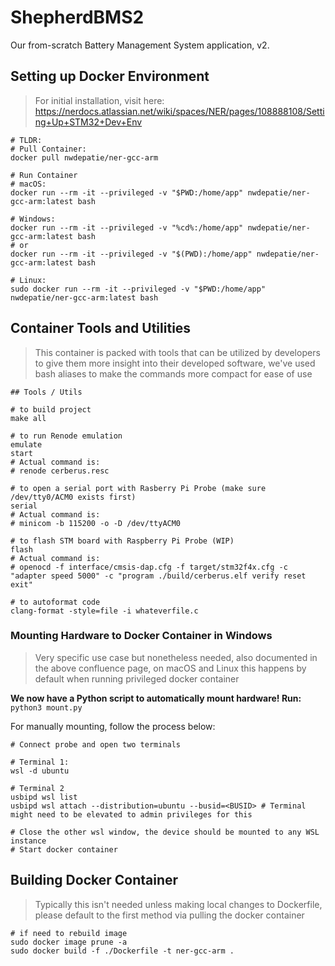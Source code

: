 # ShepherdBMS2
Our from-scratch Battery Management System application, v2.

## Setting up Docker Environment
> For initial installation, visit here: https://nerdocs.atlassian.net/wiki/spaces/NER/pages/108888108/Setting+Up+STM32+Dev+Env

```
# TLDR:
# Pull Container:
docker pull nwdepatie/ner-gcc-arm

# Run Container
# macOS: 
docker run --rm -it --privileged -v "$PWD:/home/app" nwdepatie/ner-gcc-arm:latest bash

# Windows:
docker run --rm -it --privileged -v "%cd%:/home/app" nwdepatie/ner-gcc-arm:latest bash
# or
docker run --rm -it --privileged -v "$(PWD):/home/app" nwdepatie/ner-gcc-arm:latest bash

# Linux:
sudo docker run --rm -it --privileged -v "$PWD:/home/app" nwdepatie/ner-gcc-arm:latest bash
```

## Container Tools and Utilities
> This container is packed with tools that can be utilized by developers to give them more insight into their developed software, we've used bash aliases to make the commands more compact for ease of use
```
## Tools / Utils

# to build project
make all

# to run Renode emulation
emulate
start
# Actual command is:
# renode cerberus.resc

# to open a serial port with Rasberry Pi Probe (make sure /dev/tty0/ACM0 exists first)
serial
# Actual command is:
# minicom -b 115200 -o -D /dev/ttyACM0

# to flash STM board with Raspberry Pi Probe (WIP)
flash
# Actual command is:
# openocd -f interface/cmsis-dap.cfg -f target/stm32f4x.cfg -c "adapter speed 5000" -c "program ./build/cerberus.elf verify reset exit"

# to autoformat code
clang-format -style=file -i whateverfile.c
```
### Mounting Hardware to Docker Container in Windows
> Very specific use case but nonetheless needed, also documented in the above confluence page, on macOS and Linux this happens by default when running privileged docker container

**We now have a Python script to automatically mount hardware! Run:** `python3 mount.py`

For manually mounting, follow the process below:
```
# Connect probe and open two terminals

# Terminal 1:
wsl -d ubuntu

# Terminal 2
usbipd wsl list
usbipd wsl attach --distribution=ubuntu --busid=<BUSID> # Terminal might need to be elevated to admin privileges for this

# Close the other wsl window, the device should be mounted to any WSL instance
# Start docker container
```
## Building Docker Container
>  Typically this isn't needed unless making local changes to Dockerfile, please default to the first method via pulling the docker container
```
# if need to rebuild image
sudo docker image prune -a
sudo docker build -f ./Dockerfile -t ner-gcc-arm .
```
